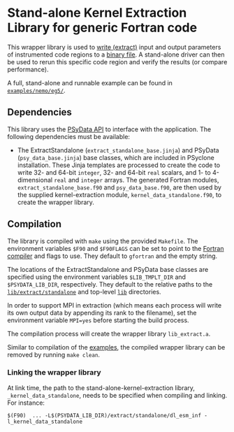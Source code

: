 # Stand-alone Kernel Extraction Library for generic Fortran code

This wrapper library is used to [write (extract)](
https://psyclone.readthedocs.io/en/stable/psyke.html)
input and output parameters of instrumented code regions to a [binary file](
https://psyclone.readthedocs.io/en/stable/psyke.html#extraction_libraries).
A stand-alone driver can then be used to rerun this specific code region and
verify the results (or compare performance).

A full, stand-alone and runnable example can be found in
[``examples/nemo/eg5/``](
https://github.com/stfc/PSyclone/tree/master/examples/nemo/eg5).

## Dependencies

This library uses the [PSyData API](
https://psyclone.readthedocs.io/en/stable/psy_data.html) to interface with
the application. The following dependencies must be available:

- The ExtractStandalone (``extract_standalone_base.jinja``) and PSyData
  (``psy_data_base.jinja``) base classes, which are included in PSyclone
  installation. These Jinja templates are processed to create the
  code to write 32- and 64-bit ``integer``, 32- and 64-bit ``real`` scalars,
  and 1- to 4-dimensional ``real`` and ``integer`` arrays. The generated
  Fortran modules, ``extract_standalone_base.f90`` and ``psy_data_base.f90``,
  are then used by the supplied kernel-extraction module,
  ``kernel_data_standalone.f90``, to create the wrapper library.

## Compilation

The library is compiled with ``make`` using the provided ``Makefile``. The
environment variables ``$F90`` and ``$F90FLAGS`` can be set to point to the
[Fortran compiler](./../../../README.md#compilation) and flags to use. They
default to ``gfortran`` and the empty string.

The locations of the ExtractStandalone and PSyData base classes are
specified using the environment variables ``$LIB_TMPLT_DIR`` and
``$PSYDATA_LIB_DIR``, respectively. They default to the relative paths to
the [``lib/extract/standalone``](./../) and top-level [``lib``](./../../../)
directories.

In order to support MPI in extraction (which means each process will write
its own output data by appending its rank to the filename), set the environment
variable ``MPI=yes`` before starting the build process.

The compilation process will create the wrapper library
``lib_extract.a``.

Similar to compilation of the [examples](
https://psyclone.readthedocs.io/en/latest/examples.html#compilation), the
compiled wrapper library can be removed by running ``make clean``. 

### Linking the wrapper library

At link time, the path to the stand-alone-kernel-extraction library,
``_kernel_data_standalone``, needs to be specified when compiling and linking.
For instance:

```shell
$(F90)  ... -L$(PSYDATA_LIB_DIR)/extract/standalone/dl_esm_inf -l_kernel_data_standalone
```


<!--
## Licence

-------------------------------------------------------------------------------

BSD 3-Clause License

Copyright (c) 2023-2025, Science and Technology Facilities Council.
All rights reserved.

Redistribution and use in source and binary forms, with or without
modification, are permitted provided that the following conditions are met:

* Redistributions of source code must retain the above copyright notice, this
  list of conditions and the following disclaimer.

* Redistributions in binary form must reproduce the above copyright notice,
  this list of conditions and the following disclaimer in the documentation
  and/or other materials provided with the distribution.

* Neither the name of the copyright holder nor the names of its
  contributors may be used to endorse or promote products derived from
  this software without specific prior written permission.

THIS SOFTWARE IS PROVIDED BY THE COPYRIGHT HOLDERS AND CONTRIBUTORS
"AS IS" AND ANY EXPRESS OR IMPLIED WARRANTIES, INCLUDING, BUT NOT
LIMITED TO, THE IMPLIED WARRANTIES OF MERCHANTABILITY AND FITNESS
FOR A PARTICULAR PURPOSE ARE DISCLAIMED. IN NO EVENT SHALL THE
COPYRIGHT HOLDER OR CONTRIBUTORS BE LIABLE FOR ANY DIRECT, INDIRECT,
INCIDENTAL, SPECIAL, EXEMPLARY, OR CONSEQUENTIAL DAMAGES (INCLUDING,
BUT NOT LIMITED TO, PROCUREMENT OF SUBSTITUTE GOODS OR SERVICES;
LOSS OF USE, DATA, OR PROFITS; OR BUSINESS INTERRUPTION) HOWEVER
CAUSED AND ON ANY THEORY OF LIABILITY, WHETHER IN CONTRACT, STRICT
LIABILITY, OR TORT (INCLUDING NEGLIGENCE OR OTHERWISE) ARISING IN
ANY WAY OUT OF THE USE OF THIS SOFTWARE, EVEN IF ADVISED OF THE
POSSIBILITY OF SUCH DAMAGE.

-------------------------------------------------------------------------------
Authors: J. Henrichs, Bureau of Meteorology,
-->
